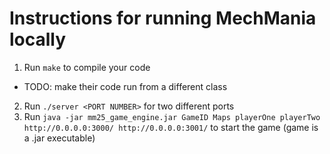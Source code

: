 # Instructions for running MechMania locally
1. Run `make` to compile your code
- TODO: make their code run from a different class
2. Run `./server <PORT NUMBER>` for two different ports
3. Run `java -jar mm25_game_engine.jar GameID Maps playerOne playerTwo http://0.0.0.0:3000/ http://0.0.0.0:3001/` to start the game (game is a .jar executable)
